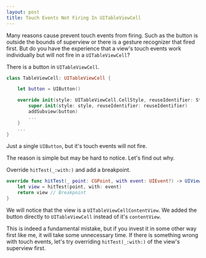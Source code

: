 ```yaml
---
layout: post
title: Touch Events Not Firing In UITableViewCell
---
```


Many reasons cause prevent touch events from firing. Such as the button is outside the bounds of superview or there is a gesture recognizer that fired first. But do you have the experience that a view's touch events work individually but will not fire in a `UITableViewCell`?

There is a button in `UITableViewCell`.

```swift
class TableViewCell: UITableViewCell {

    let button = UIButton()

    override init(style: UITableViewCell.CellStyle, reuseIdentifier: String?) {
        super.init(style: style, reuseIdentifier: reuseIdentifier)
        addSubview(button)
        ...
    }
    ...
}
```

Just a single `UIButton`, but it's touch events will not fire.

The reason is simple but may be hard to notice. Let's find out why.

Override `hitTest(_:with:)` and add a breakpoint.

```swift
override func hitTest(_ point: CGPoint, with event: UIEvent?) -> UIView? {
    let view = hitTest(point, with: event)
    return view // Breakpoint
}
```

We will notice that the view is a `UITableViewCellContentView`. We added the button directly to `UITableViewCell` instead of it's `contentView`.

This is indeed a fundamental mistake, but if you invest it in some other way first like me, it will take some unnecessary time. If there is something wrong with touch events, let's try overriding `hitTest(_:with:)` of the view's superview first.
